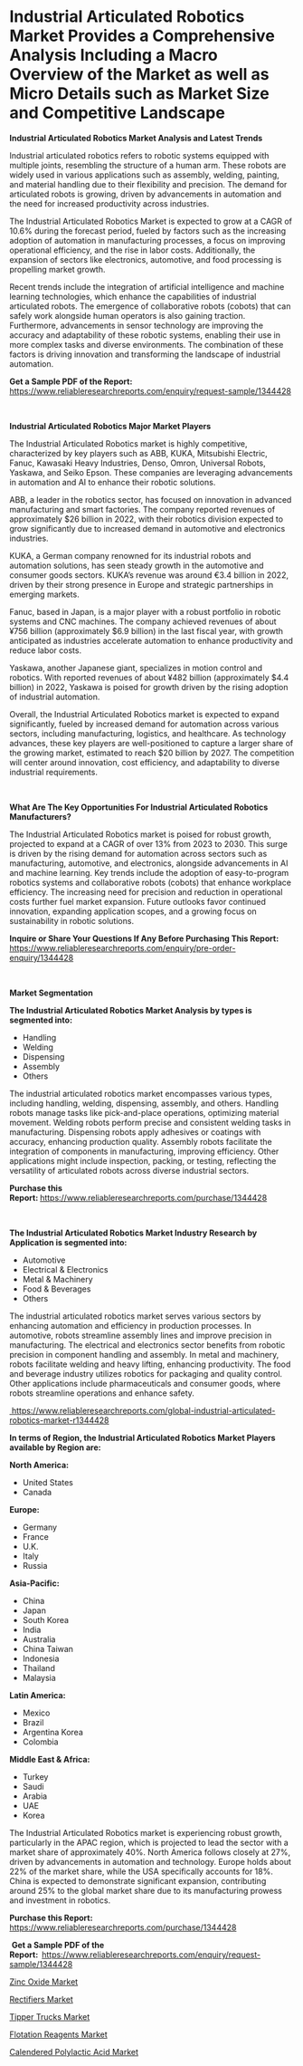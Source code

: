 <p><h1>Industrial Articulated Robotics Market Provides a Comprehensive Analysis Including a Macro Overview of the Market as well as Micro Details such as Market Size and Competitive Landscape</h1></p><p><strong>Industrial Articulated Robotics Market Analysis and Latest Trends</strong></p>
<p><p>Industrial articulated robotics refers to robotic systems equipped with multiple joints, resembling the structure of a human arm. These robots are widely used in various applications such as assembly, welding, painting, and material handling due to their flexibility and precision. The demand for articulated robots is growing, driven by advancements in automation and the need for increased productivity across industries.</p><p>The Industrial Articulated Robotics Market is expected to grow at a CAGR of 10.6% during the forecast period, fueled by factors such as the increasing adoption of automation in manufacturing processes, a focus on improving operational efficiency, and the rise in labor costs. Additionally, the expansion of sectors like electronics, automotive, and food processing is propelling market growth. </p><p>Recent trends include the integration of artificial intelligence and machine learning technologies, which enhance the capabilities of industrial articulated robots. The emergence of collaborative robots (cobots) that can safely work alongside human operators is also gaining traction. Furthermore, advancements in sensor technology are improving the accuracy and adaptability of these robotic systems, enabling their use in more complex tasks and diverse environments. The combination of these factors is driving innovation and transforming the landscape of industrial automation.</p></p>
<p><strong>Get a Sample PDF of the Report:&nbsp;</strong> <a href="https://www.reliableresearchreports.com/enquiry/request-sample/1344428?utm_campaign=32&utm_medium=2&utm_source=Github&utm_content=ia&utm_term=30092024&utm_id=industrial-articulated-robotics">https://www.reliableresearchreports.com/enquiry/request-sample/1344428</a></p>
<p>&nbsp;</p>
<p><strong>Industrial Articulated Robotics Major Market Players</strong></p>
<p><p>The Industrial Articulated Robotics market is highly competitive, characterized by key players such as ABB, KUKA, Mitsubishi Electric, Fanuc, Kawasaki Heavy Industries, Denso, Omron, Universal Robots, Yaskawa, and Seiko Epson. These companies are leveraging advancements in automation and AI to enhance their robotic solutions.</p><p>ABB, a leader in the robotics sector, has focused on innovation in advanced manufacturing and smart factories. The company reported revenues of approximately $26 billion in 2022, with their robotics division expected to grow significantly due to increased demand in automotive and electronics industries.</p><p>KUKA, a German company renowned for its industrial robots and automation solutions, has seen steady growth in the automotive and consumer goods sectors. KUKA’s revenue was around €3.4 billion in 2022, driven by their strong presence in Europe and strategic partnerships in emerging markets.</p><p>Fanuc, based in Japan, is a major player with a robust portfolio in robotic systems and CNC machines. The company achieved revenues of about ¥756 billion (approximately $6.9 billion) in the last fiscal year, with growth anticipated as industries accelerate automation to enhance productivity and reduce labor costs.</p><p>Yaskawa, another Japanese giant, specializes in motion control and robotics. With reported revenues of about ¥482 billion (approximately $4.4 billion) in 2022, Yaskawa is poised for growth driven by the rising adoption of industrial automation.</p><p>Overall, the Industrial Articulated Robotics market is expected to expand significantly, fueled by increased demand for automation across various sectors, including manufacturing, logistics, and healthcare. As technology advances, these key players are well-positioned to capture a larger share of the growing market, estimated to reach $20 billion by 2027. The competition will center around innovation, cost efficiency, and adaptability to diverse industrial requirements.</p></p>
<p>&nbsp;</p>
<p><strong>What Are The Key Opportunities For Industrial Articulated Robotics Manufacturers?</strong></p>
<p><p>The Industrial Articulated Robotics market is poised for robust growth, projected to expand at a CAGR of over 13% from 2023 to 2030. This surge is driven by the rising demand for automation across sectors such as manufacturing, automotive, and electronics, alongside advancements in AI and machine learning. Key trends include the adoption of easy-to-program robotics systems and collaborative robots (cobots) that enhance workplace efficiency. The increasing need for precision and reduction in operational costs further fuel market expansion. Future outlooks favor continued innovation, expanding application scopes, and a growing focus on sustainability in robotic solutions.</p></p>
<p><strong>Inquire or Share Your Questions If Any Before Purchasing This Report:</strong> <a href="https://www.reliableresearchreports.com/enquiry/pre-order-enquiry/1344428?utm_campaign=32&utm_medium=2&utm_source=Github&utm_content=ia&utm_term=30092024&utm_id=industrial-articulated-robotics">https://www.reliableresearchreports.com/enquiry/pre-order-enquiry/1344428</a></p>
<p>&nbsp;</p>
<p><strong>Market Segmentation</strong></p>
<p><strong>The Industrial Articulated Robotics Market Analysis by types is segmented into:</strong></p>
<p><ul><li>Handling</li><li>Welding</li><li>Dispensing</li><li>Assembly</li><li>Others</li></ul></p>
<p><p>The industrial articulated robotics market encompasses various types, including handling, welding, dispensing, assembly, and others. Handling robots manage tasks like pick-and-place operations, optimizing material movement. Welding robots perform precise and consistent welding tasks in manufacturing. Dispensing robots apply adhesives or coatings with accuracy, enhancing production quality. Assembly robots facilitate the integration of components in manufacturing, improving efficiency. Other applications might include inspection, packing, or testing, reflecting the versatility of articulated robots across diverse industrial sectors.</p></p>
<p><strong>Purchase this Report:&nbsp;</strong><a href="https://www.reliableresearchreports.com/purchase/1344428?utm_campaign=32&utm_medium=2&utm_source=Github&utm_content=ia&utm_term=30092024&utm_id=industrial-articulated-robotics">https://www.reliableresearchreports.com/purchase/1344428</a></p>
<p>&nbsp;</p>
<p><strong>The Industrial Articulated Robotics Market Industry Research by Application is segmented into:</strong></p>
<p><ul><li>Automotive</li><li>Electrical & Electronics</li><li>Metal & Machinery</li><li>Food & Beverages</li><li>Others</li></ul></p>
<p><p>The industrial articulated robotics market serves various sectors by enhancing automation and efficiency in production processes. In automotive, robots streamline assembly lines and improve precision in manufacturing. The electrical and electronics sector benefits from robotic precision in component handling and assembly. In metal and machinery, robots facilitate welding and heavy lifting, enhancing productivity. The food and beverage industry utilizes robotics for packaging and quality control. Other applications include pharmaceuticals and consumer goods, where robots streamline operations and enhance safety.</p></p>
<p><a href="https://www.reliableresearchreports.com/global-industrial-articulated-robotics-market-r1344428?utm_campaign=32&utm_medium=2&utm_source=Github&utm_content=ia&utm_term=30092024&utm_id=industrial-articulated-robotics">&nbsp;https://www.reliableresearchreports.com/global-industrial-articulated-robotics-market-r1344428</a></p>
<p><strong>In terms of Region, the Industrial Articulated Robotics Market Players available by Region are:</strong></p>
<p>
    <p> <strong> North America: </strong>
        <ul>
            <li>United States</li>
            <li>Canada</li>
        </ul>
        </p> 
    <p> <strong> Europe: </strong>
        <ul>
            <li>Germany</li>
            <li>France</li>
            <li>U.K.</li>
            <li>Italy</li>
            <li>Russia</li>
        </ul>
        </p> 
    <p> <strong> Asia-Pacific: </strong>
        <ul>
            <li>China</li>
            <li>Japan</li>
            <li>South Korea</li>
            <li>India</li>
            <li>Australia</li>
            <li>China Taiwan</li>
            <li>Indonesia</li>
            <li>Thailand</li>
            <li>Malaysia</li>
        </ul>
        </p> 
    <p> <strong> Latin America: </strong>
        <ul>
            <li>Mexico</li>
            <li>Brazil</li>
            <li>Argentina Korea</li>
            <li>Colombia</li>
        </ul>
        </p> 
    <p> <strong> Middle East & Africa: </strong>
        <ul>
            <li>Turkey</li>
            <li>Saudi</li>
            <li>Arabia</li>
            <li>UAE</li>
            <li>Korea</li>
        </ul>
    </p>
    </p>
<p><p>The Industrial Articulated Robotics market is experiencing robust growth, particularly in the APAC region, which is projected to lead the sector with a market share of approximately 40%. North America follows closely at 27%, driven by advancements in automation and technology. Europe holds about 22% of the market share, while the USA specifically accounts for 18%. China is expected to demonstrate significant expansion, contributing around 25% to the global market share due to its manufacturing prowess and investment in robotics.</p></p>
<p><strong>Purchase this Report: </strong><a href="https://www.reliableresearchreports.com/purchase/1344428?utm_campaign=32&utm_medium=2&utm_source=Github&utm_content=ia&utm_term=30092024&utm_id=industrial-articulated-robotics">https://www.reliableresearchreports.com/purchase/1344428</a></p>
<p>&nbsp;<strong>Get a Sample PDF of the Report:&nbsp;&nbsp;</strong><a href="https://www.reliableresearchreports.com/enquiry/request-sample/1344428?utm_campaign=32&utm_medium=2&utm_source=Github&utm_content=ia&utm_term=30092024&utm_id=industrial-articulated-robotics">https://www.reliableresearchreports.com/enquiry/request-sample/1344428</a></p>
<p><strong></strong></p>
<p><p><a href="https://www.linkedin.com/pulse/analyzing-zinc-oxide-market-dynamics-growth-drivers-forecasted-jeuzf?utm_campaign=32&utm_medium=2&utm_source=Github&utm_content=ia&utm_term=30092024&utm_id=industrial-articulated-robotics">Zinc Oxide Market</a></p><p><a href="https://issuu.com/reportprime-2/docs/rectifiers-market-size-2030.pptx_474f9d0b553ebe?utm_campaign=32&utm_medium=2&utm_source=Github&utm_content=ia&utm_term=30092024&utm_id=industrial-articulated-robotics">Rectifiers Market</a></p><p><a href="https://medium.com/@luckeycorbin/strategic-market-insights-navigating-the-global-tipper-trucks-market-landscape-2024-2031-23d019e876fc?utm_campaign=32&utm_medium=2&utm_source=Github&utm_content=ia&utm_term=30092024&utm_id=industrial-articulated-robotics">Tipper Trucks Market</a></p><p><a href="https://www.linkedin.com/pulse/flotation-reagents-market2024-2031-industry-insights-investment-exdjf?utm_campaign=32&utm_medium=2&utm_source=Github&utm_content=ia&utm_term=30092024&utm_id=industrial-articulated-robotics">Flotation Reagents Market</a></p><p><a href="https://github.com/JakirUddin651/Market-Research-Report-List-1/blob/main/calendered-polylactic-acid-market.md?utm_campaign=32&utm_medium=2&utm_source=Github&utm_content=ia&utm_term=30092024&utm_id=industrial-articulated-robotics">Calendered Polylactic Acid Market</a></p></p>
